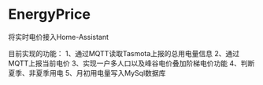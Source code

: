 # EnergyPrice
将实时电价接入Home-Assistant

目前实现的功能：
1、通过MQTT读取Tasmota上报的总用电量信息
2、通过MQTT上报当前电价
3、实现一户多人口以及峰谷电价叠加阶梯电价功能
4、判断夏季、非夏季用电
5、月初用电量写入MySql数据库
